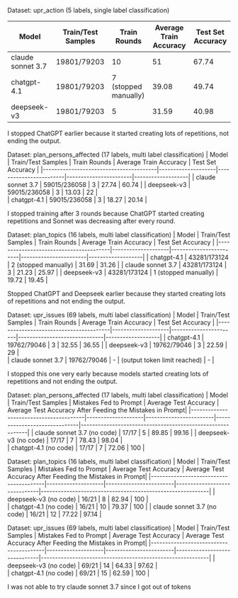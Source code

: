 Dataset: upr_action (5 labels, single label classification)

| Model                                  | Train/Test Samples | Train Rounds          | Average Train Accuracy | Test Set Accuracy |
|----------------------------------------|--------------------|-----------------------|------------------------|-------------------|
| claude sonnet 3.7                      | 19801/79203        | 10                    | 51                     | 67.74             |
| chatgpt-4.1                            | 19801/79203        | 7 (stopped manually)  | 39.08                  | 49.74             |
| deepseek-v3                            | 19801/79203        | 5                     | 31.59                  | 40.98             |          

I stopped ChatGPT earlier because it started creating lots of repetitions, not ending the output.



Dataset: plan_persons_affected (17 labels, multi label classification)
| Model                                  | Train/Test Samples | Train Rounds          | Average Train Accuracy | Test Set Accuracy |
|----------------------------------------|--------------------|------------------------|-----------------------|-------------------|
| claude sonnet 3.7                      | 59015/236058       | 3                      | 27.74                 | 60.74             |
| deepseek-v3                            | 59015/236058       | 3                      | 13.03                 | 22                |   
| chatgpt-4.1                            | 59015/236058       | 3                      | 18.27                 | 20.14             |

I stopped training after 3 rounds because ChatGPT started creating repetitions and Sonnet was decreasing after every round.



Dataset: plan_topics (16 labels, multi label classification)
| Model                                  | Train/Test Samples | Train Rounds          | Average Train Accuracy | Test Set Accuracy |
|----------------------------------------|--------------------|------------------------|-----------------------|-------------------|
| chatgpt-4.1                            | 43281/173124       | 2 (stopped manually)   | 31.69                 | 31.26             |
| claude sonnet 3.7                      | 43281/173124       | 3                      | 21.23                 | 25.97             |
| deepseek-v3                            | 43281/173124       | 1 (stopped manually)   | 19.72                 | 19.45             |   

Stopped ChatGPT and Deepseek earlier because they started creating lots of repetitions and not ending the output.



Dataset: upr_issues (69 labels, multi label classification)
| Model                                  | Train/Test Samples | Train Rounds          | Average Train Accuracy       | Test Set Accuracy |
|----------------------------------------|--------------------|-----------------------|------------------------------|-------------------|
| chatgpt-4.1                            | 19762/79046        | 3                     | 32.55                        | 36.55             |
| deepseek-v3                            | 19762/79046        | 3                     | 22.59                        | 29                |   
| claude sonnet 3.7                      | 19762/79046        | -                     | (output token limit reached) | -                 |

I stopped this one very early because models started creating lots of repetitions and not ending the output.






Dataset: plan_persons_affected (17 labels, multi label classification)
| Model                                  | Train/Test Samples | Mistakes Fed to Prompt | Average Test Accuracy        | Average Test Accuracy After Feeding the Mistakes in Prompt|
|----------------------------------------|--------------------|------------------------|------------------------------|-----------------------------------------------------------|
| claude sonnet 3.7 (no code)            | 17/17              | 5                      | 89.85                        | 99.16                                                     |
| deepseek-v3 (no code)                  | 17/17              | 7                      | 78.43                        | 98.04                                                     |   
| chatgpt-4.1 (no code)                  | 17/17              | 7                      | 72.06                        | 100                                                       |



Dataset: plan_topics (16 labels, multi label classification)
| Model                                  | Train/Test Samples | Mistakes Fed to Prompt | Average Test Accuracy        | Average Test Accuracy After Feeding the Mistakes in Prompt|
|----------------------------------------|--------------------|------------------------|------------------------------|-----------------------------------------------------------|
| deepseek-v3 (no code)                  | 16/21              | 8                      | 82.94                        | 100                                                       |   
| chatgpt-4.1 (no code)                  | 16/21              | 10                     | 79.37                        | 100                                                       |
| claude sonnet 3.7 (no code)            | 16/21              | 12                     | 77.22                        | 97.14                                                     |



Dataset: upr_issues (69 labels, multi label classification)
| Model                                  | Train/Test Samples | Mistakes Fed to Prompt | Average Test Accuracy        | Average Test Accuracy After Feeding the Mistakes in Prompt|
|----------------------------------------|--------------------|------------------------|------------------------------|-----------------------------------------------------------|
| deepseek-v3 (no code)                  | 69/21              | 14                     | 64.33                        | 97.62                                                     |   
| chatgpt-4.1 (no code)                  | 69/21              | 15                     | 62.59                        | 100                                                       |

I was not able to try claude sonnet 3.7 since I got out of tokens